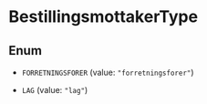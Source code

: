 

# BestillingsmottakerType

## Enum


* `FORRETNINGSFORER` (value: `"forretningsforer"`)

* `LAG` (value: `"lag"`)



